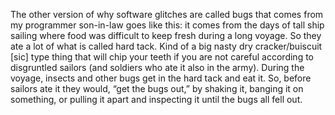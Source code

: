 The other version of why software glitches are called bugs that comes from my programmer son-in-law goes like this: it comes from the days of tall ship sailing where food was difficult to keep fresh during a long voyage. So they ate a lot of what is called hard tack. Kind of a big nasty dry cracker/buiscuit [sic] type thing that will chip your teeth if you are not careful according to disgruntled sailors (and soldiers who ate it also in the army). During the voyage, insects and other bugs get in the hard tack and eat it. So, before sailors ate it they would, “get the bugs out,” by shaking it, banging it on something, or pulling it apart and inspecting it until the bugs all fell out.